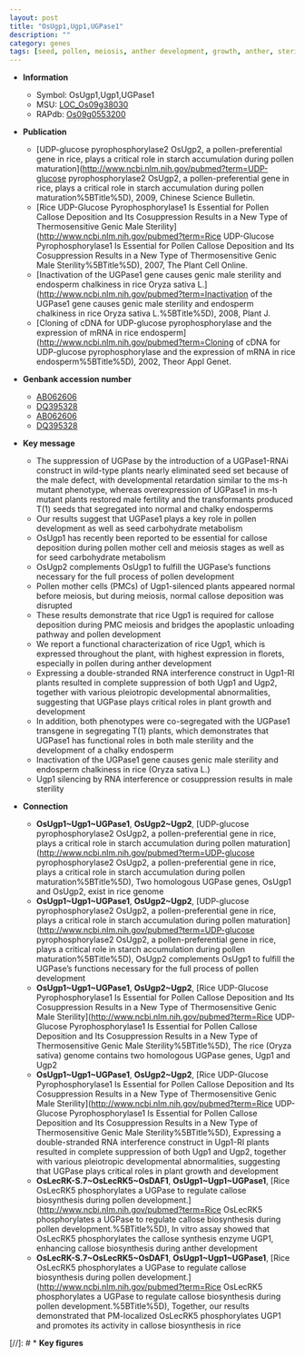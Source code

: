 ```yaml
---
layout: post
title: "OsUgp1,Ugp1,UGPase1"
description: ""
category: genes
tags: [seed, pollen, meiosis, anther development, growth, anther, sterility, endosperm, fertility]
---
```


* **Information**  
    + Symbol: OsUgp1,Ugp1,UGPase1  
    + MSU: [LOC_Os09g38030](http://rice.plantbiology.msu.edu/cgi-bin/ORF_infopage.cgi?orf=LOC_Os09g38030)  
    + RAPdb: [Os09g0553200](http://rapdb.dna.affrc.go.jp/viewer/gbrowse_details/irgsp1?name=Os09g0553200)  

* **Publication**  
    + [UDP-glucose pyrophosphorylase2 OsUgp2, a pollen-preferential gene in rice, plays a critical role in starch accumulation during pollen maturation](http://www.ncbi.nlm.nih.gov/pubmed?term=UDP-glucose pyrophosphorylase2 OsUgp2, a pollen-preferential gene in rice, plays a critical role in starch accumulation during pollen maturation%5BTitle%5D), 2009, Chinese Science Bulletin.
    + [Rice UDP-Glucose Pyrophosphorylase1 Is Essential for Pollen Callose Deposition and Its Cosuppression Results in a New Type of Thermosensitive Genic Male Sterility](http://www.ncbi.nlm.nih.gov/pubmed?term=Rice UDP-Glucose Pyrophosphorylase1 Is Essential for Pollen Callose Deposition and Its Cosuppression Results in a New Type of Thermosensitive Genic Male Sterility%5BTitle%5D), 2007, The Plant Cell Online.
    + [Inactivation of the UGPase1 gene causes genic male sterility and endosperm chalkiness in rice Oryza sativa L.](http://www.ncbi.nlm.nih.gov/pubmed?term=Inactivation of the UGPase1 gene causes genic male sterility and endosperm chalkiness in rice Oryza sativa L.%5BTitle%5D), 2008, Plant J.
    + [Cloning of cDNA for UDP-glucose pyrophosphorylase and the expression of mRNA in rice endosperm](http://www.ncbi.nlm.nih.gov/pubmed?term=Cloning of cDNA for UDP-glucose pyrophosphorylase and the expression of mRNA in rice endosperm%5BTitle%5D), 2002, Theor Appl Genet.

* **Genbank accession number**  
    + [AB062606](http://www.ncbi.nlm.nih.gov/nuccore/AB062606)
    + [DQ395328](http://www.ncbi.nlm.nih.gov/nuccore/DQ395328)
    + [AB062606](http://www.ncbi.nlm.nih.gov/nuccore/AB062606)
    + [DQ395328](http://www.ncbi.nlm.nih.gov/nuccore/DQ395328)

* **Key message**  
    + The suppression of UGPase by the introduction of a UGPase1-RNAi construct in wild-type plants nearly eliminated seed set because of the male defect, with developmental retardation similar to the ms-h mutant phenotype, whereas overexpression of UGPase1 in ms-h mutant plants restored male fertility and the transformants produced T(1) seeds that segregated into normal and chalky endosperms
    + Our results suggest that UGPase1 plays a key role in pollen development as well as seed carbohydrate metabolism
    + OsUgp1 has recently been reported to be essential for callose deposition during pollen mother cell and meiosis stages as well as for seed carbohydrate metabolism
    + OsUgp2 complements OsUgp1 to fulfill the UGPase’s functions necessary for the full process of pollen development
    + Pollen mother cells (PMCs) of Ugp1-silenced plants appeared normal before meiosis, but during meiosis, normal callose deposition was disrupted
    + These results demonstrate that rice Ugp1 is required for callose deposition during PMC meiosis and bridges the apoplastic unloading pathway and pollen development
    + We report a functional characterization of rice Ugp1, which is expressed throughout the plant, with highest expression in florets, especially in pollen during anther development
    + Expressing a double-stranded RNA interference construct in Ugp1-RI plants resulted in complete suppression of both Ugp1 and Ugp2, together with various pleiotropic developmental abnormalities, suggesting that UGPase plays critical roles in plant growth and development
    + In addition, both phenotypes were co-segregated with the UGPase1 transgene in segregating T(1) plants, which demonstrates that UGPase1 has functional roles in both male sterility and the development of a chalky endosperm
    + Inactivation of the UGPase1 gene causes genic male sterility and endosperm chalkiness in rice (Oryza sativa L.)
    + Ugp1 silencing by RNA interference or cosuppression results in male sterility

* **Connection**  
    + __OsUgp1~Ugp1~UGPase1__, __OsUgp2~Ugp2__, [UDP-glucose pyrophosphorylase2 OsUgp2, a pollen-preferential gene in rice, plays a critical role in starch accumulation during pollen maturation](http://www.ncbi.nlm.nih.gov/pubmed?term=UDP-glucose pyrophosphorylase2 OsUgp2, a pollen-preferential gene in rice, plays a critical role in starch accumulation during pollen maturation%5BTitle%5D), Two homologous UGPase genes, OsUgp1 and OsUgp2, exist in rice genome
    + __OsUgp1~Ugp1~UGPase1__, __OsUgp2~Ugp2__, [UDP-glucose pyrophosphorylase2 OsUgp2, a pollen-preferential gene in rice, plays a critical role in starch accumulation during pollen maturation](http://www.ncbi.nlm.nih.gov/pubmed?term=UDP-glucose pyrophosphorylase2 OsUgp2, a pollen-preferential gene in rice, plays a critical role in starch accumulation during pollen maturation%5BTitle%5D), OsUgp2 complements OsUgp1 to fulfill the UGPase’s functions necessary for the full process of pollen development
    + __OsUgp1~Ugp1~UGPase1__, __OsUgp2~Ugp2__, [Rice UDP-Glucose Pyrophosphorylase1 Is Essential for Pollen Callose Deposition and Its Cosuppression Results in a New Type of Thermosensitive Genic Male Sterility](http://www.ncbi.nlm.nih.gov/pubmed?term=Rice UDP-Glucose Pyrophosphorylase1 Is Essential for Pollen Callose Deposition and Its Cosuppression Results in a New Type of Thermosensitive Genic Male Sterility%5BTitle%5D), The rice (Oryza sativa) genome contains two homologous UGPase genes, Ugp1 and Ugp2
    + __OsUgp1~Ugp1~UGPase1__, __OsUgp2~Ugp2__, [Rice UDP-Glucose Pyrophosphorylase1 Is Essential for Pollen Callose Deposition and Its Cosuppression Results in a New Type of Thermosensitive Genic Male Sterility](http://www.ncbi.nlm.nih.gov/pubmed?term=Rice UDP-Glucose Pyrophosphorylase1 Is Essential for Pollen Callose Deposition and Its Cosuppression Results in a New Type of Thermosensitive Genic Male Sterility%5BTitle%5D), Expressing a double-stranded RNA interference construct in Ugp1-RI plants resulted in complete suppression of both Ugp1 and Ugp2, together with various pleiotropic developmental abnormalities, suggesting that UGPase plays critical roles in plant growth and development
    + __OsLecRK-S.7~OsLecRK5~OsDAF1__, __OsUgp1~Ugp1~UGPase1__, [Rice OsLecRK5 phosphorylates a UGPase to regulate callose biosynthesis during pollen development.](http://www.ncbi.nlm.nih.gov/pubmed?term=Rice OsLecRK5 phosphorylates a UGPase to regulate callose biosynthesis during pollen development.%5BTitle%5D),  In vitro assay showed that OsLecRK5 phosphorylates the callose synthesis enzyme UGP1, enhancing callose biosynthesis during anther development
    + __OsLecRK-S.7~OsLecRK5~OsDAF1__, __OsUgp1~Ugp1~UGPase1__, [Rice OsLecRK5 phosphorylates a UGPase to regulate callose biosynthesis during pollen development.](http://www.ncbi.nlm.nih.gov/pubmed?term=Rice OsLecRK5 phosphorylates a UGPase to regulate callose biosynthesis during pollen development.%5BTitle%5D),  Together, our results demonstrated that PM-localized OsLecRK5 phosphorylates UGP1 and promotes its activity in callose biosynthesis in rice

[//]: # * **Key figures**  


